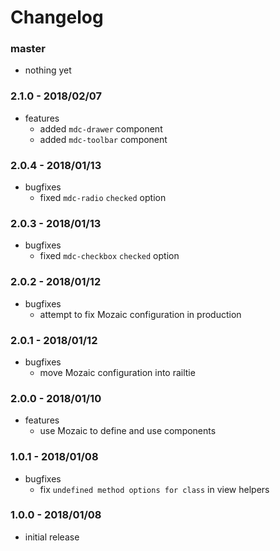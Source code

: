 # Changelog

### master

* nothing yet

### 2.1.0 - 2018/02/07

* features
    * added `mdc-drawer` component
    * added `mdc-toolbar` component

### 2.0.4 - 2018/01/13

* bugfixes
    * fixed `mdc-radio` `checked` option

### 2.0.3 - 2018/01/13

* bugfixes
    * fixed `mdc-checkbox` `checked` option

### 2.0.2 - 2018/01/12

* bugfixes
    * attempt to fix Mozaic configuration in production

### 2.0.1 - 2018/01/12

* bugfixes
    * move Mozaic configuration into railtie

### 2.0.0 - 2018/01/10

* features
    * use Mozaic to define and use components

### 1.0.1 - 2018/01/08

* bugfixes
    * fix `undefined method options for class` in view helpers

### 1.0.0 - 2018/01/08

* initial release
